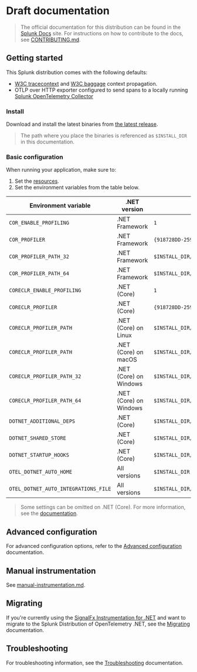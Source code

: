 # Draft documentation

> The official documentation for this distribution can be found in the
> [Splunk Docs](https://docs.splunk.com/Observability/gdi/get-data-in/application/dotnet/get-started.html)
> site.
> For instructions on how to contribute to the docs, see
> [CONTRIBUTING.md](../CONTRIBUTING.md#documentation).

## Getting started

This Splunk distribution comes with the following defaults:

- [W3C tracecontext](https://www.w3.org/TR/trace-context/) and
  [W3C baggage](https://www.w3.org/TR/baggage/) context propagation.
- OTLP over HTTP exporter configured to send spans to a locally running [Splunk OpenTelemetry
  Collector](https://github.com/signalfx/splunk-otel-collector)

### Install

Download and install the latest binaries from
[the latest release](https://github.com/signalfx/splunk-otel-dotnet/releases/latest).

> The path where you place the binaries is referenced as `$INSTALL_DIR` in this documentation.

### Basic configuration

When running your application, make sure to:

1. Set the [resources](https://github.com/open-telemetry/opentelemetry-dotnet-instrumentation/blob/v0.3.1-beta.1/docs/config.md#resources).
1. Set the environment variables from the table below.

| Environment variable                 | .NET version           | Value                                                                          |
|--------------------------------------|------------------------|--------------------------------------------------------------------------------|
| `COR_ENABLE_PROFILING`               | .NET Framework         | `1`                                                                            |
| `COR_PROFILER`                       | .NET Framework         | `{918728DD-259F-4A6A-AC2B-B85E1B658318}`                                       |
| `COR_PROFILER_PATH_32`               | .NET Framework         | `$INSTALL_DIR/win-x86/OpenTelemetry.AutoInstrumentation.Native.dll`            |
| `COR_PROFILER_PATH_64`               | .NET Framework         | `$INSTALL_DIR/win-x64/OpenTelemetry.AutoInstrumentation.Native.dll`            |
| `CORECLR_ENABLE_PROFILING`           | .NET (Core)            | `1`                                                                            |
| `CORECLR_PROFILER`                   | .NET (Core)            | `{918728DD-259F-4A6A-AC2B-B85E1B658318}`                                       |
| `CORECLR_PROFILER_PATH`              | .NET (Core) on Linux   | `$INSTALL_DIR/OpenTelemetry.AutoInstrumentation.Native.so`                     |
| `CORECLR_PROFILER_PATH`              | .NET (Core) on macOS   | `$INSTALL_DIR/OpenTelemetry.AutoInstrumentation.Native.dylib`                  |
| `CORECLR_PROFILER_PATH_32`           | .NET (Core) on Windows | `$INSTALL_DIR/win-x86/OpenTelemetry.AutoInstrumentation.Native.dll`            |
| `CORECLR_PROFILER_PATH_64`           | .NET (Core) on Windows | `$INSTALL_DIR/win-x64/OpenTelemetry.AutoInstrumentation.Native.dll`            |
| `DOTNET_ADDITIONAL_DEPS`             | .NET (Core)            | `$INSTALL_DIR/AdditionalDeps`                                                  |
| `DOTNET_SHARED_STORE`                | .NET (Core)            | `$INSTALL_DIR/store`                                                           |
| `DOTNET_STARTUP_HOOKS`               | .NET (Core)            | `$INSTALL_DIR/netcoreapp3.1/OpenTelemetry.AutoInstrumentation.StartupHook.dll` |
| `OTEL_DOTNET_AUTO_HOME`              | All versions           | `$INSTALL_DIR`                                                                 |
| `OTEL_DOTNET_AUTO_INTEGRATIONS_FILE` | All versions           | `$INSTALL_DIR/integrations.json`                                               |

> Some settings can be omitted on .NET (Core). For more information, see the [documentation](https://github.com/open-telemetry/opentelemetry-dotnet-instrumentation/blob/v0.3.1-beta.1/docs/config.md#net-clr-profiler).

## Advanced configuration

For advanced configuration options, refer to
the [Advanced configuration](advanced-config.md) documentation.

## Manual instrumentation

See [manual-instrumentation.md](https://github.com/open-telemetry/opentelemetry-dotnet-instrumentation/blob/v0.3.1-beta.1/docs/manual-instrumentation.md).

## Migrating

If you're currently using the [SignalFx Instrumentation for .NET](https://github.com/signalfx/signalfx-dotnet-tracing)
and want to migrate to the Splunk Distribution of OpenTelemetry .NET,
see the [Migrating](migrating.md) documentation.

## Troubleshooting

For troubleshooting information, see the
[Troubleshooting](troubleshooting.md) documentation.
